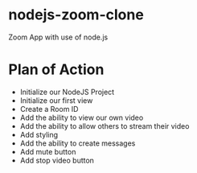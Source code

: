 # nodejs-zoom-clone
Zoom App with use of node.js

# Plan of Action

- Initialize our NodeJS Project
- Initialize our first view
- Create a Room ID
- Add the ability to view our own video
- Add the ability to allow others to stream their video
- Add styling
- Add the ability to create messages
- Add mute button
- Add stop video button

